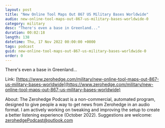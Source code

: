 ```yaml
---
layout: post
title: "New Online Tool Maps Out 867 US Military Bases Worldwide"
audio: new-online-tool-maps-out-867-us-military-bases-worldwide-0
category: military
desc: "There's even a base in Greenland..."
duration: 00:02:18
length: 138
datetime: Thu, 17 Nov 2022 00:00:00 +0000
tags: podcast
guid: new-online-tool-maps-out-867-us-military-bases-worldwide-0
order: 0
---
```

There's even a base in Greenland...

Link: [https://www.zerohedge.com/military/new-online-tool-maps-out-867-us-military-bases-worldwide](https://www.zerohedge.com/military/new-online-tool-maps-out-867-us-military-bases-worldwide)

About: The Zerohedge Podcast is a non-commercial, automated program, designed to give people a way to get news from Zerohedge in an audio format.  I am actively working on tweaking and improving the setup to create a better listening experience (October 2022).  Suggestions are welcome: [zerohedgePodcast@outlook.com](mailto:zerohedgePodcast@outlook.com)